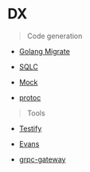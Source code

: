 # DX

> Code generation

- [Golang Migrate](https://github.com/golang-migrate/migrate)

- [SQLC](https://github.com/sqlc-dev/sqlc)

- [Mock](https://github.com/golang/mock)

- [protoc](https://protobuf.dev/)

> Tools

- [Testify](https://github.com/stretchr/testify)

- [Evans](https://github.com/ktr0731/evans)

- [grpc-gateway](https://github.com/grpc-ecosystem/grpc-gateway)
